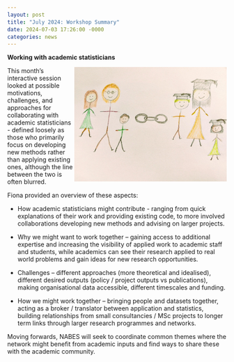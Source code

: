 ```yaml
---
layout: post
title: "July 2024: Workshop Summary"
date: 2024-07-03 17:26:00 -0000
categories: news
---
```



**Working with academic statisticians**  

<img src="/img/JulyBlogPicture.jpg" alt="Linking up with academics" width=350px align = "right"> 

This month’s interactive session looked at possible motivations, challenges, and approaches for collaborating with academic statisticians - defined loosely as those who primarily focus on developing new methods rather than applying existing ones, although the line between the two is often blurred.    

Fiona provided an overview of these aspects: 

* How academic statisticians might contribute - ranging from quick explanations of their work and providing existing code, to more involved collaborations developing new methods and advising on larger projects. 

* Why we might want to work together – gaining access to additional expertise and increasing the visibility of applied work to academic staff and students, while academics can see their research applied to real world problems and gain ideas for new research opportunities. 

* Challenges – different approaches (more theoretical and idealised), different desired outputs (policy / project outputs vs publications), making organisational data accessible, different timescales and funding.  

* How we might work together – bringing people and datasets together, acting as a broker / translator between application and statistics, building relationships from small consultancies / MSc projects to longer term links through larger research programmes and networks. 

Moving forwards, NABES will seek to coordinate common themes where the network might benefit from academic inputs and find ways to share these with the academic community.  
